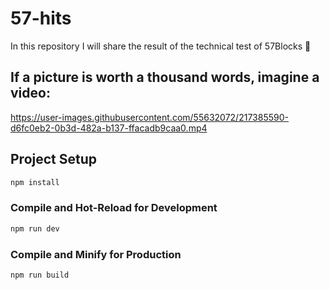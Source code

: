 # 57-hits

In this repository I will share the result of the technical test of 57Blocks 🚀

## If a picture is worth a thousand words, imagine a video:

https://user-images.githubusercontent.com/55632072/217385590-d6fc0eb2-0b3d-482a-b137-ffacadb9caa0.mp4

## Project Setup

```sh
npm install
```

### Compile and Hot-Reload for Development

```sh
npm run dev
```

### Compile and Minify for Production

```sh
npm run build
```
